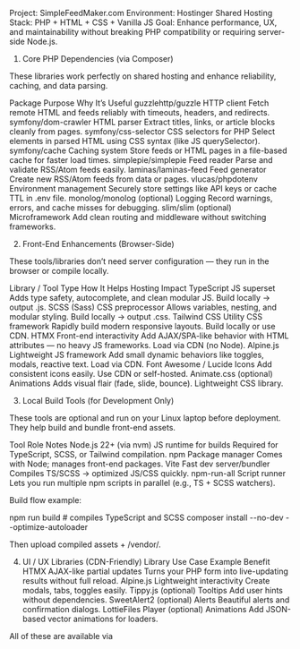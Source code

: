 Project: SimpleFeedMaker.com
Environment: Hostinger Shared Hosting
Stack: PHP + HTML + CSS + Vanilla JS
Goal: Enhance performance, UX, and maintainability without breaking PHP compatibility or requiring server-side Node.js.

1. Core PHP Dependencies (via Composer)

These libraries work perfectly on shared hosting and enhance reliability, caching, and data parsing.

Package Purpose Why It’s Useful
guzzlehttp/guzzle HTTP client Fetch remote HTML and feeds reliably with timeouts, headers, and redirects.
symfony/dom-crawler HTML parser Extract titles, links, or article blocks cleanly from pages.
symfony/css-selector CSS selectors for PHP Select elements in parsed HTML using CSS syntax (like JS querySelector).
symfony/cache Caching system Store feeds or HTML pages in a file-based cache for faster load times.
simplepie/simplepie Feed reader Parse and validate RSS/Atom feeds easily.
laminas/laminas-feed Feed generator Create new RSS/Atom feeds from data or pages.
vlucas/phpdotenv Environment management Securely store settings like API keys or cache TTL in .env file.
monolog/monolog (optional) Logging Record warnings, errors, and cache misses for debugging.
slim/slim (optional) Microframework Add clean routing and middleware without switching frameworks.

2. Front-End Enhancements (Browser-Side)

These tools/libraries don’t need server configuration — they run in the browser or compile locally.

Library / Tool Type How It Helps Hosting Impact
TypeScript JS superset Adds type safety, autocomplete, and clean modular JS. Build locally → output .js.
SCSS (Sass) CSS preprocessor Allows variables, nesting, and modular styling. Build locally → output .css.
Tailwind CSS Utility CSS framework Rapidly build modern responsive layouts. Build locally or use CDN.
HTMX Front-end interactivity Add AJAX/SPA-like behavior with HTML attributes — no heavy JS frameworks. Load via CDN (no Node).
Alpine.js Lightweight JS framework Add small dynamic behaviors like toggles, modals, reactive text. Load via CDN.
Font Awesome / Lucide Icons Add consistent icons easily. Use CDN or self-hosted.
Animate.css (optional) Animations Adds visual flair (fade, slide, bounce). Lightweight CSS library.

3. Local Build Tools (for Development Only)

These tools are optional and run on your Linux laptop before deployment.
They help build and bundle front-end assets.

Tool Role Notes
Node.js 22+ (via nvm) JS runtime for builds Required for TypeScript, SCSS, or Tailwind compilation.
npm Package manager Comes with Node; manages front-end packages.
Vite Fast dev server/bundler Compiles TS/SCSS → optimized JS/CSS quickly.
npm-run-all Script runner Lets you run multiple npm scripts in parallel (e.g., TS + SCSS watchers).

Build flow example:

npm run build # compiles TypeScript and SCSS
composer install --no-dev --optimize-autoloader

Then upload compiled assets + /vendor/.

4. UI / UX Libraries (CDN-Friendly)
   Library Use Case Example Benefit
   HTMX AJAX-like partial updates Turns your PHP form into live-updating results without full reload.
   Alpine.js Lightweight interactivity Create modals, tabs, toggles easily.
   Tippy.js (optional) Tooltips Add user hints without dependencies.
   SweetAlert2 (optional) Alerts Beautiful alerts and confirmation dialogs.
   LottieFiles Player (optional) Animations Add JSON-based vector animations for loaders.

All of these are available via <script> CDN imports (no builds required).

5. Performance / Caching Tools
   Tool / Method Purpose How to Use
   Symfony Cache (FilesystemAdapter) Store parsed feeds or pages Saves time on repeated requests.
   Cloudflare (Free CDN) Global caching and compression Add your domain and enable free caching.
   Gzip / Brotli compression Smaller HTML/CSS/JS responses Usually already active on Hostinger.
   Minify compiled assets Smaller load sizes Done automatically by Tailwind or Vite.

6. Security / Maintenance Add-ons
   Package / Tool Purpose Reason
   PHPMailer (optional) Send email alerts or feedback forms. Useful for contact or error reporting.
   Google reCAPTCHA v3 (optional) Spam protection Prevents automated abuse of the form.
   Dotenv + HTTPS enforcement Config + security Keep secrets out of public HTML/PHP.
   CSRF tokens (manual or Slim middleware) Form security Protects against cross-site requests.

7. Analytics / Logging
   Tool Use Benefit
   Plausible.io Privacy-friendly analytics Lightweight, fast, no cookies.
   Umami.is Open-source analytics Host yourself or use managed plan.
   Monolog (PHP) Logging library Log feed errors, cache events, etc.
   Google Search Console SEO monitoring Track indexing and feed discoverability.

8. Optional Enhancements (For Future Versions)
   Category Option Description
   Database SQLite Simple file-based database for saved feeds.
   Background Processing Cron (already set) Schedule cache refreshes, health checks.
   Serverless Support Cloudflare Workers / Netlify Functions Offload heavy parsing tasks.
   API Layer REST endpoints (PHP JSON output) Allow automation or mobile app integration.
   Progressive Web App (PWA) Manifest + Service Worker Enable offline caching for UI.

9. Recommended Tech Combinations
   Goal Recommended Tech Combo
   Faster feed generation PHP + Symfony Cache + Guzzle
   Modern UI Tailwind CSS + HTMX + Alpine.js
   Better maintainability TypeScript + SCSS build locally
   Error monitoring Monolog + Feed Health Panel
   SEO + visibility Cloudflare + RSS validation + meta tags

10. Summary for Codex

When Codex builds or enhances the project, it should:

Keep PHP as backend.

Use Composer for PHP dependencies.

Use TypeScript/SCSS/Tailwind only for local builds (compile → upload).

Use HTMX + Alpine.js from CDN for interactivity.

Use Symfony Cache + Guzzle for backend efficiency.

Optimize with Cloudflare and optional analytics.

Maintain full compatibility with Hostinger shared hosting.
